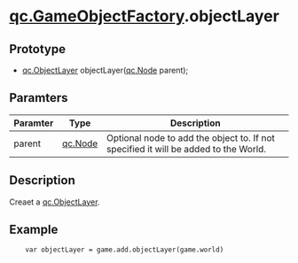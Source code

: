 # [qc.GameObjectFactory](GameObjectFactory.md).objectLayer

## Prototype
* [qc.ObjectLayer](CObjectLayer.md) objectLayer([qc.Node](CNode.md) parent);

## Paramters
| Paramter | Type | Description |
| ----------- | ----------- | ----------- |
| parent | [qc.Node](CNode.md) | Optional node to add the object to. If not specified it will be added to the World. |

## Description
Creaet a [qc.ObjectLayer](CObjectLayer.md).

## Example
````
    var objectLayer = game.add.objectLayer(game.world)
````
